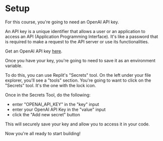 # Setup

For this course, you're going to need an OpenAI API key.

An API key is a unique identifier that allows a user or an application to access an API (Application Programming Interface). It's like a password that is required to make a request to the API server or use its functionalities.

Get an OpenAI API key [here](https://platform.openai.com/account/api-keys).

Once you have your key, you're going to need to save it as an environment variable.

To do this, you can use Replit's "Secrets" tool. On the left under your file explorer, you'll see a "tools" section. You're going to want to click on the "Secrets" tool. It's the one with the lock icon.

Once in the Secrets Tool, do the following:
- enter "OPENAI_API_KEY" in the "key" input
- enter your OpenAI API Key in the "value" input
- click the "Add new secret" button

This will securely save your key and allow you to access it in your code.

Now you're all ready to start building!